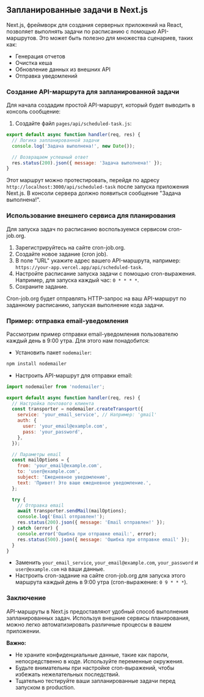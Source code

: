 ## Запланированные задачи в Next.js

Next.js, фреймворк для создания серверных приложений на React, позволяет выполнять задачи по расписанию с помощью API-маршрутов. Это может быть полезно для множества сценариев, таких как:

* Генерация отчетов
* Очистка кеша
* Обновление данных из внешних API
* Отправка уведомлений

### Создание API-маршрута для запланированной задачи

Для начала создадим простой API-маршрут, который будет выводить в консоль сообщение:

1. Создайте файл `pages/api/scheduled-task.js`:

```javascript
export default async function handler(req, res) {
  // Логика запланированной задачи
  console.log('Задача выполнена!', new Date());

  // Возвращаем успешный ответ
  res.status(200).json({ message: 'Задача выполнена!' });
}
```

Этот маршрут можно протестировать, перейдя по адресу `http://localhost:3000/api/scheduled-task` после запуска приложения Next.js. В консоли сервера должно появиться сообщение "Задача выполнена!".

### Использование внешнего сервиса для планирования

Для запуска задач по расписанию воспользуемся сервисом cron-job.org. 

1. Зарегистрируйтесь на сайте cron-job.org.
2. Создайте новое задание (cron job).
3. В поле "URL" укажите адрес вашего API-маршрута, например: `https://your-app.vercel.app/api/scheduled-task`.
4. Настройте расписание запуска задачи с помощью cron-выражения. Например, для запуска каждый час: `0 * * * *`.
5. Сохраните задание.

Cron-job.org будет отправлять HTTP-запрос на ваш API-маршрут по заданному расписанию, запуская выполнение кода задачи.

### Пример: отправка email-уведомления

Рассмотрим пример отправки email-уведомления пользователю каждый день в 9:00 утра. Для этого нам понадобится:

* Установить пакет `nodemailer`:

```bash
npm install nodemailer
```

* Настроить API-маршрут для отправки email:

```javascript
import nodemailer from 'nodemailer';

export default async function handler(req, res) {
  // Настройка почтового клиента
  const transporter = nodemailer.createTransport({
    service: 'your_email_service', // Например: 'gmail'
    auth: {
      user: 'your_email@example.com',
      pass: 'your_password',
    },
  });

  // Параметры email
  const mailOptions = {
    from: 'your_email@example.com',
    to: 'user@example.com',
    subject: 'Ежедневное уведомление',
    text: 'Привет! Это ваше ежедневное уведомление.',
  };

  try {
    // Отправка email
    await transporter.sendMail(mailOptions);
    console.log('Email отправлен!');
    res.status(200).json({ message: 'Email отправлен!' });
  } catch (error) {
    console.error('Ошибка при отправке email:', error);
    res.status(500).json({ message: 'Ошибка при отправке email' });
  }
}
```

* Заменить `your_email_service`, `your_email@example.com`, `your_password` и `user@example.com` на ваши данные.
* Настроить cron-задание на сайте cron-job.org для запуска этого маршрута каждый день в 9:00 утра (cron-выражение: `0 9 * * *`).

### Заключение

API-маршруты в Next.js предоставляют удобный способ выполнения запланированных задач. Используя внешние сервисы планирования, можно легко автоматизировать различные процессы в вашем приложении.

**Важно:** 

* Не храните конфиденциальные данные, такие как пароли, непосредственно в коде. Используйте переменные окружения.
* Будьте внимательны при настройке cron-выражений, чтобы избежать нежелательных последствий.
* Тщательно тестируйте ваши запланированные задачи перед запуском в production.

